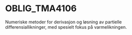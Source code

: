 # OBLIG_TMA4106

Numeriske metoder for derivasjon og løsning av partielle differensiallikninger, med spesielt fokus på varmelikningen.
